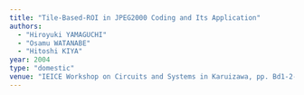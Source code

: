 ```yaml
---
title: "Tile-Based-ROI in JPEG2000 Coding and Its Application"
authors:
  - "Hiroyuki YAMAGUCHI"
  - "Osamu WATANABE"
  - "Hitoshi KIYA"
year: 2004
type: "domestic"
venue: "IEICE Workshop on Circuits and Systems in Karuizawa, pp. Bd1-2-4, 長野県北佐久郡軽井沢町, 2004-04-26."
---
```

